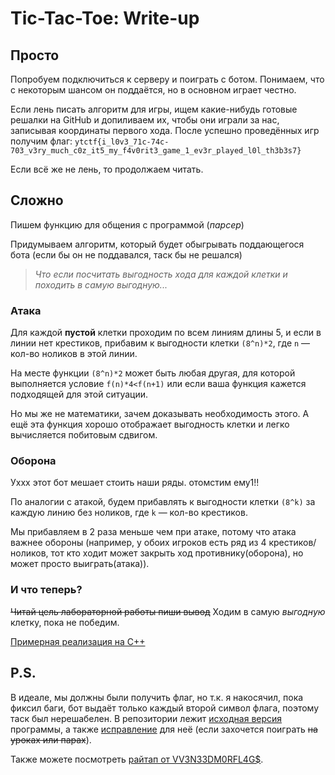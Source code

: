 # Tic-Tac-Toe: Write-up
## Просто

Попробуем подключиться к серверу и поиграть с ботом. Понимаем, что с некоторым шансом он поддаётся,
но в основном играет честно. 

Если лень писать алгоритм для игры, ищем какие-нибудь готовые решалки на GitHub и 
допиливаем их, чтобы они играли за нас, записывая координаты первого хода. После успешно проведённых
игр получим флаг: `ytctf{i_l0v3_71c-74c-703_v3ry_much_c0z_it5_my_f4v0rit3_game_1_ev3r_played_l0l_th3b3s7}`

Если всё же не лень, то продолжаем читать.

## Сложно

Пишем функцию для общения с программой (*парсер*)

Придумываем алгоритм, который будет обыгрывать поддающегося бота (если бы он не поддавался, таск бы не решался)
 
> *Что если посчитать выгодность хода для каждой клетки и походить в самую выгодную...*

### Атака
Для каждой **пустой** клетки проходим по всем линиям длины 5, и если в линии нет крестиков, 
прибавим к выгодности клетки `(8^n)*2`, где `n` — кол-во ноликов в этой линии.

На месте функции `(8^n)*2` может быть любая другая, для которой выполняется условие `f(n)*4<f(n+1)`
или если ваша функция кажется подходящей для этой ситуации.

Но мы же не математики, зачем доказывать необходимость этого.
А ещё эта функция хорошо отображает выгодность клетки и легко вычисляется побитовым сдвигом.

### Оборона
Уххх этот бот мешает стоить наши ряды. отомстим ему1!!

По аналогии с атакой, будем прибавлять к выгодности клетки `(8^k)` за каждую линию без ноликов,
где `k` — кол-во крестиков.

Мы прибавляем в 2 раза меньше чем при атаке, потому что атака важнее обороны 
(например, у обоих игроков есть ряд из 4 крестиков/ноликов, тот кто ходит может закрыть ход 
противнику(оборона), но может просто выиграть(атака)).

### И что теперь?
~~Читай цель лабораторной работы пиши вывод~~ Ходим в самую *выгодную* клетку, пока не победим.

[Примерная реализация на C++](private/solution.cpp)

## P.S.
В идеале, мы должны были получить флаг, но т.к. я накосячил, пока фиксил баги, бот выдаёт только
каждый второй символ флага, поэтому таск был нерешабелен. В репозитории лежит [исходная версия][v1]
программы, а также [исправление][fix] для неё (если захочется поиграть ~~на уроках или парах~~).

Также можете посмотреть [райтап от VV3N33DM0RFL4G$][alt-writeup].

[alt-writeup]: https://github.com/weneedmoreflags/ytctf-autumn-2019/blob/master/Tic-Tac-Toe/WRITEUP.md
[v1]: private/tictactoe.cpp
[fix]: private/tictactoe_fixed.cpp
